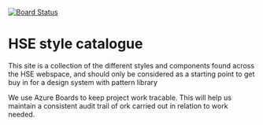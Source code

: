 [![Board Status](https://dev.azure.com/Digital-Team-OSD/7a644b83-b76e-46de-af6d-ac357786ca5d/d2e11014-ff00-4315-b5b5-09f779896a96/_apis/work/boardbadge/1e172073-63fd-4153-9ad4-2fc66b7da680)](https://dev.azure.com/Digital-Team-OSD/7a644b83-b76e-46de-af6d-ac357786ca5d/_boards/board/t/d2e11014-ff00-4315-b5b5-09f779896a96/Microsoft.RequirementCategory)
# HSE style catalogue
This site is a collection of the different styles and components found across the HSE webspace, and should only be considered as a starting point to get buy in for a design system with pattern library

We use Azure Boards to keep project work tracable. This will help us maintain a consistent audit trail of ork carried out in relation to work needed.
